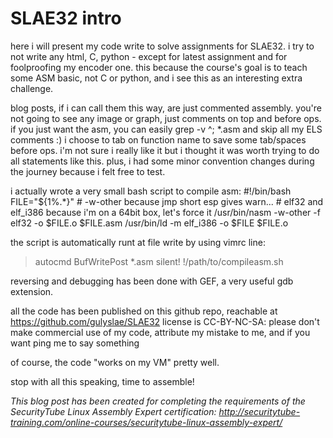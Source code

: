 # SLAE32 intro

here i will present my code write to solve assignments for SLAE32.
i try to not write any html, C, python - except for latest assignment
and for foolproofing my encoder one.
this because the course's goal is to teach some ASM basic, not C or
python, and i see this as an interesting extra challenge.

blog posts, if i can call them this way, are just commented assembly.
you're not going to see any image or graph, just comments on top and
before ops.
if you just want the asm, you can easily grep -v ^\; *.asm and skip all
my ELS comments :)
i choose to tab on function name to save some tab/spaces before ops. i'm
not sure i really like it but i thought it was worth trying to do all
statements like this.
plus, i had some minor convention changes during the journey because i
felt free to test.

i actually wrote a very small bash script to compile asm:
    #!/bin/bash
    FILE="${1%.*}"
    # -w-other because jmp short esp gives warn...
    # elf32 and elf_i386 because i'm on a 64bit box, let's force it
    /usr/bin/nasm -w-other -f elf32 -o $FILE.o $FILE.asm
    /usr/bin/ld -m elf_i386 -o $FILE $FILE.o

the script is automatically runt at file write by using vimrc line:
>autocmd BufWritePost *.asm silent! !/path/to/compileasm.sh <afile>

reversing and debugging has been done with GEF, a very useful gdb
extension.

all the code has been published on this github repo, reachable at
https://github.com/gulyslae/SLAE32
license is CC-BY-NC-SA: please don't make commercial use of my code, attribute my mistake to me, and if you want ping me to say something

of course, the code "works on my VM" pretty well.

stop with all this speaking, time to assemble!

*This blog post has been created for completing the requirements of the
SecurityTube Linux Assembly Expert certification:
http://securitytube-training.com/online-courses/securitytube-linux-assembly-expert/*
